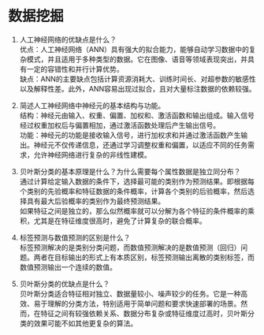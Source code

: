 # 数据挖掘

1. 人工神经网络的优缺点是什么？  
    优点：人工神经网络（ANN）具有强大的拟合能力，能够自动学习数据中的复杂模式，并且适用于多种类型的数据。它在图像、语音等领域表现突出，并具有一定的容错性和并行计算优势。  
    缺点：ANN的主要缺点包括计算资源消耗大、训练时间长、对超参数的敏感性以及解释性差。此外，ANN容易出现过拟合，且对大量标注数据的依赖较强。

2. 简述人工神经网络中神经元的基本结构与功能。  
    结构：神经元由输入、权重、偏置、加权和、激活函数和输出组成。输入信号经过权重加权后与偏置相加，通过激活函数处理后产生输出信号。  
    功能：神经元的功能是接收输入信号，进行加权求和并通过激活函数产生输出。神经元不仅传递信息，还通过学习调整权重和偏置，以适应不同的任务需求，允许神经网络进行复杂的非线性建模。

3. 贝叶斯分类的基本原理是什么？为什么需要每个属性数据是独立同分布？  
    通过计算给定输入数据的条件下，选择最可能的类别作为预测结果。即根据每个类别的先验概率和特征数据的条件概率，计算各个类别的后验概率，然后选择具有最大后验概率的类别作为最终预测结果。  
    如果特征之间是独立的，那么似然概率就可以分解为各个特征的条件概率的乘积，尤其是在特征维度很高时，避免了计算复杂的联合概率。

4. 标签预测与数值预测的区别是什么？  
    标签预测解决的是类别分类问题，而数值预测解决的是数值预测（回归）问题。两者在目标输出的形式上有本质区别，标签预测输出离散的类别标签，而数值预测输出一个连续的数值。

5. 贝叶斯分类的优缺点是什么？  
   贝叶斯分类适合特征相对独立、数据量较小、噪声较少的任务。它是一种高效、易于理解的分类方法，特别适用于简单问题和要求快速部署的场景。然而，在特征之间有较强依赖关系、数据分布复杂或特征维度过高时，贝叶斯分类的效果可能不如其他更复杂的算法。
